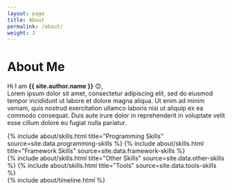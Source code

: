 ```yaml
---
layout: page
title: About
permalink: /about/
weight: 3
---
```


# **About Me**

Hi I am **{{ site.author.name }}** 😊,<br>
Lorem ipsum dolor sit amet, consectetur adipiscing elit, sed do eiusmod tempor incididunt ut labore et dolore magna aliqua. Ut enim ad minim veniam, quis nostrud exercitation ullamco laboris nisi ut aliquip ex ea commodo consequat. Duis aute irure dolor in reprehenderit in voluptate velit esse cillum dolore eu fugiat nulla pariatur.

<div class="row">
{% include about/skills.html title="Programming Skills" source=site.data.programming-skills %}
{% include about/skills.html title="Framework Skills" source=site.data.framework-skills %}
</div>
<div class="row">
{% include about/skills.html title="Other Skills" source=site.data.other-skills %}
{% include about/skills.html title="Tools" source=site.data.tools-skills %}
</div>

<div class="row">
{% include about/timeline.html %}
</div>
